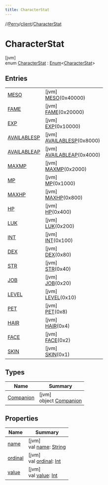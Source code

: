 ```yaml
---
title: CharacterStat
---
```

//[Perry](../../../index.html)/[client](../index.html)/[CharacterStat](index.html)



# CharacterStat



[jvm]\
enum [CharacterStat](index.html) : [Enum](https://kotlinlang.org/api/latest/jvm/stdlib/kotlin/-enum/index.html)&lt;[CharacterStat](index.html)&gt;



## Entries


| | |
|---|---|
| [MESO](-m-e-s-o/index.html) | [jvm]<br>[MESO](-m-e-s-o/index.html)(0x40000) |
| [FAME](-f-a-m-e/index.html) | [jvm]<br>[FAME](-f-a-m-e/index.html)(0x20000) |
| [EXP](-e-x-p/index.html) | [jvm]<br>[EXP](-e-x-p/index.html)(0x10000) |
| [AVAILABLESP](-a-v-a-i-l-a-b-l-e-s-p/index.html) | [jvm]<br>[AVAILABLESP](-a-v-a-i-l-a-b-l-e-s-p/index.html)(0x8000) |
| [AVAILABLEAP](-a-v-a-i-l-a-b-l-e-a-p/index.html) | [jvm]<br>[AVAILABLEAP](-a-v-a-i-l-a-b-l-e-a-p/index.html)(0x4000) |
| [MAXMP](-m-a-x-m-p/index.html) | [jvm]<br>[MAXMP](-m-a-x-m-p/index.html)(0x2000) |
| [MP](-m-p/index.html) | [jvm]<br>[MP](-m-p/index.html)(0x1000) |
| [MAXHP](-m-a-x-h-p/index.html) | [jvm]<br>[MAXHP](-m-a-x-h-p/index.html)(0x800) |
| [HP](-h-p/index.html) | [jvm]<br>[HP](-h-p/index.html)(0x400) |
| [LUK](-l-u-k/index.html) | [jvm]<br>[LUK](-l-u-k/index.html)(0x200) |
| [INT](-i-n-t/index.html) | [jvm]<br>[INT](-i-n-t/index.html)(0x100) |
| [DEX](-d-e-x/index.html) | [jvm]<br>[DEX](-d-e-x/index.html)(0x80) |
| [STR](-s-t-r/index.html) | [jvm]<br>[STR](-s-t-r/index.html)(0x40) |
| [JOB](-j-o-b/index.html) | [jvm]<br>[JOB](-j-o-b/index.html)(0x20) |
| [LEVEL](-l-e-v-e-l/index.html) | [jvm]<br>[LEVEL](-l-e-v-e-l/index.html)(0x10) |
| [PET](-p-e-t/index.html) | [jvm]<br>[PET](-p-e-t/index.html)(0x8) |
| [HAIR](-h-a-i-r/index.html) | [jvm]<br>[HAIR](-h-a-i-r/index.html)(0x4) |
| [FACE](-f-a-c-e/index.html) | [jvm]<br>[FACE](-f-a-c-e/index.html)(0x2) |
| [SKIN](-s-k-i-n/index.html) | [jvm]<br>[SKIN](-s-k-i-n/index.html)(0x1) |


## Types


| Name | Summary |
|---|---|
| [Companion](-companion/index.html) | [jvm]<br>object [Companion](-companion/index.html) |


## Properties


| Name | Summary |
|---|---|
| [name](../../tools.settings/-database-type/-my-s-q-l/index.html#-372974862%2FProperties%2F863300109) | [jvm]<br>val [name](../../tools.settings/-database-type/-my-s-q-l/index.html#-372974862%2FProperties%2F863300109): [String](https://kotlinlang.org/api/latest/jvm/stdlib/kotlin/-string/index.html) |
| [ordinal](../../tools.settings/-database-type/-my-s-q-l/index.html#-739389684%2FProperties%2F863300109) | [jvm]<br>val [ordinal](../../tools.settings/-database-type/-my-s-q-l/index.html#-739389684%2FProperties%2F863300109): [Int](https://kotlinlang.org/api/latest/jvm/stdlib/kotlin/-int/index.html) |
| [value](value.html) | [jvm]<br>val [value](value.html): [Int](https://kotlinlang.org/api/latest/jvm/stdlib/kotlin/-int/index.html) |

